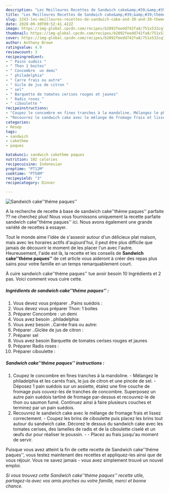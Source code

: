 ```yaml
---
description: "Les Meilleures Recettes de Sandwich cake&amp;#39;&amp;#39;théme paques&amp;#39;&amp;#39;"
title: "Les Meilleures Recettes de Sandwich cake&amp;#39;&amp;#39;théme paques&amp;#39;&amp;#39;"
slug: 2243-les-meilleures-recettes-de-sandwich-cake-and-39-and-39-theme-paques-and-39-and-39
date: 2020-09-30T09:52:41.422Z
image: https://img-global.cpcdn.com/recipes/b2092feedd742fa8/751x532cq70/sandwich-caketheme-paques-photo-principale-de-la-recette.jpg
thumbnail: https://img-global.cpcdn.com/recipes/b2092feedd742fa8/751x532cq70/sandwich-caketheme-paques-photo-principale-de-la-recette.jpg
cover: https://img-global.cpcdn.com/recipes/b2092feedd742fa8/751x532cq70/sandwich-caketheme-paques-photo-principale-de-la-recette.jpg
author: Anthony Brown
ratingvalue: 4.9
reviewcount: 3
recipeingredient:
- " Pains sudois "
- " Thon 1 boites"
- " Concombre  un demi"
- " philadelphia"
- " Carre frais ou autre"
- " Gicle de jus de citron "
- " sel"
- " Barquette de tomates cerises rouges et jaunes"
- " Radis roses "
- " ciboulette "
recipeinstructions:
- "Coupez le concombre en fines tranches à la mandoline. Mélangez le philadelphia et les carrés frais, le jus de citron et une pincée de sel. Déposez 1 pain suédois sur un assiette, étalez une fine couche de fromage puis couvez-les de tranches de concombre. Superposez un autre pain suédois tartiné de fromage par-dessus et recouvrez-le de thon ou saumon fumé. Continuez ainsi à faire plusieurs couches et terminez par un pain suédois."
- "Recouvrez le sandwich cake avec le mélange de fromage frais et lissez correctement. Coupez les brins de ciboulette puis placez les brins tout autour du sandwich cake. Décorez le dessus du sandwich cake avec les tomates cerises, des lamelles de radis et de la ciboulette ciselé et un œufs dur pour réaliser le poussin.  Placez au frais jusqu&#39;au moment de servir."
categories:
- Resep
tags:
- sandwich
- cakethme
- paques

katakunci: sandwich cakethme paques 
nutrition: 102 calories
recipecuisine: Indonesian
preptime: "PT12M"
cooktime: "PT58M"
recipeyield: "3"
recipecategory: Dinner

---
```



![Sandwich cake&#39;&#39;théme paques&#39;&#39;](https://img-global.cpcdn.com/recipes/b2092feedd742fa8/751x532cq70/sandwich-caketheme-paques-photo-principale-de-la-recette.jpg)

A la recherche de recette à base de sandwich cake&#39;&#39;théme paques&#39;&#39; parfaite ?? ne cherchez plus! Nous vous fournissons uniquement la recette parfaite sandwich cake&#39;&#39;théme paques&#39;&#39; ici. Nous avons également une grande variété de recettes à essayer.

Tout le monde aime l'idée de s'asseoir autour d'un délicieux plat maison, mais avec les horaires actifs d'aujourd'hui, il peut être plus difficile que jamais de découvrir le moment de les placer l'un avec l'autre. Heureusement, l'aide est là, la recette et les conseils de <strong> Sandwich cake&#39;&#39;théme paques&#39;&#39; </strong> de cet article vous aideront à créer des repas plus sains pour votre famille en un temps remarquablement court.

<!--inarticleads1-->

À cuire sandwich cake&#39;&#39;théme paques&#39;&#39; tue avoir besoin 10 Ingrédients et 2 pas. Voici comment vous cuire cette.

##### Ingrédients de sandwich cake&#39;&#39;théme paques&#39;&#39; :

1. Vous devez vous préparer  ..Pains suédois :
1. Vous devez vous préparer  Thon: 1 boites
1. Préparer  Concombre : un demi
1. Vous avez besoin  ..philadelphia:
1. Vous avez besoin  ..Carrée frais ou autre:
1. Préparer  ..Giclée de jus de citron :
1. Préparer  sel
1. Vous avez besoin  Barquette de tomates cerises rouges et jaunes
1. Préparer  Radis roses :
1. Préparer  ciboulette :




<!--inarticleads2-->

##### Sandwich cake&#39;&#39;théme paques&#39;&#39; instructions :

1. Coupez le concombre en fines tranches à la mandoline. - Mélangez le philadelphia et les carrés frais, le jus de citron et une pincée de sel. - Déposez 1 pain suédois sur un assiette, étalez une fine couche de fromage puis couvez-les de tranches de concombre. Superposez un autre pain suédois tartiné de fromage par-dessus et recouvrez-le de thon ou saumon fumé. Continuez ainsi à faire plusieurs couches et terminez par un pain suédois.
1. Recouvrez le sandwich cake avec le mélange de fromage frais et lissez correctement. - Coupez les brins de ciboulette puis placez les brins tout autour du sandwich cake. Décorez le dessus du sandwich cake avec les tomates cerises, des lamelles de radis et de la ciboulette ciselé et un œufs dur pour réaliser le poussin. -  - Placez au frais jusqu&#39;au moment de servir.




<!--inarticleads1-->

<p>
Puisque vous avez atteint la fin de cette recette de Sandwich cake&#39;&#39;théme paques&#39;&#39;, vous testez maintenant des recettes et appliquez-les ainsi que de vous réjouir. Vous ne savez jamais - vous avez simplement trouvé un nouvel emploi.
</p>

<p>
<i>Si vous trouvez cette Sandwich cake&#39;&#39;théme paques&#39;&#39; recette utile, partagez-la avec vos amis proches ou votre famille, merci et bonne chance.</i>
</p>
